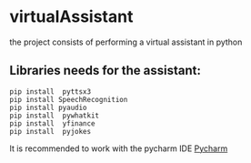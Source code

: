 # virtualAssistant
the project consists of performing a virtual assistant in python
## Libraries needs for the assistant:
```
pip install  pyttsx3
pip install SpeechRecognition
pip install pyaudio
pip install  pywhatkit
pip install  yfinance
pip install  pyjokes
```
It is recommended to work with the pycharm IDE [Pycharm](https://www.jetbrains.com/pycharm/)
